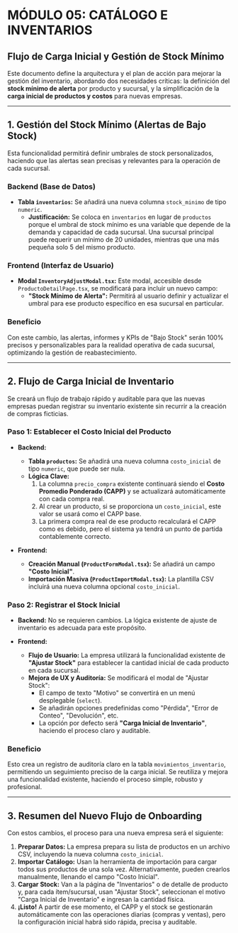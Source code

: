 # MÓDULO 05: CATÁLOGO E INVENTARIOS
## Flujo de Carga Inicial y Gestión de Stock Mínimo

Este documento define la arquitectura y el plan de acción para mejorar la gestión del inventario, abordando dos necesidades críticas: la definición del **stock mínimo de alerta** por producto y sucursal, y la simplificación de la **carga inicial de productos y costos** para nuevas empresas.

---

## 1. Gestión del Stock Mínimo (Alertas de Bajo Stock)

Esta funcionalidad permitirá definir umbrales de stock personalizados, haciendo que las alertas sean precisas y relevantes para la operación de cada sucursal.

### Backend (Base de Datos)

-   **Tabla `inventarios`:** Se añadirá una nueva columna `stock_minimo` de tipo `numeric`.
    -   **Justificación:** Se coloca en `inventarios` en lugar de `productos` porque el umbral de stock mínimo es una variable que depende de la demanda y capacidad de cada sucursal. Una sucursal principal puede requerir un mínimo de 20 unidades, mientras que una más pequeña solo 5 del mismo producto.

### Frontend (Interfaz de Usuario)

-   **Modal `InventoryAdjustModal.tsx`:** Este modal, accesible desde `ProductoDetailPage.tsx`, se modificará para incluir un nuevo campo:
    -   **"Stock Mínimo de Alerta":** Permitirá al usuario definir y actualizar el umbral para ese producto específico en esa sucursal en particular.

### Beneficio

Con este cambio, las alertas, informes y KPIs de "Bajo Stock" serán 100% precisos y personalizables para la realidad operativa de cada sucursal, optimizando la gestión de reabastecimiento.

---

## 2. Flujo de Carga Inicial de Inventario

Se creará un flujo de trabajo rápido y auditable para que las nuevas empresas puedan registrar su inventario existente sin recurrir a la creación de compras ficticias.

### Paso 1: Establecer el Costo Inicial del Producto

-   **Backend:**
    -   **Tabla `productos`:** Se añadirá una nueva columna `costo_inicial` de tipo `numeric`, que puede ser nula.
    -   **Lógica Clave:**
        1.  La columna `precio_compra` existente continuará siendo el **Costo Promedio Ponderado (CAPP)** y se actualizará automáticamente con cada compra real.
        2.  Al crear un producto, si se proporciona un `costo_inicial`, este valor se usará como el CAPP base.
        3.  La primera compra real de ese producto recalculará el CAPP como es debido, pero el sistema ya tendrá un punto de partida contablemente correcto.

-   **Frontend:**
    -   **Creación Manual (`ProductFormModal.tsx`):** Se añadirá un campo **"Costo Inicial"**.
    -   **Importación Masiva (`ProductImportModal.tsx`):** La plantilla CSV incluirá una nueva columna opcional `costo_inicial`.

### Paso 2: Registrar el Stock Inicial

-   **Backend:** No se requieren cambios. La lógica existente de ajuste de inventario es adecuada para este propósito.

-   **Frontend:**
    -   **Flujo de Usuario:** La empresa utilizará la funcionalidad existente de **"Ajustar Stock"** para establecer la cantidad inicial de cada producto en cada sucursal.
    -   **Mejora de UX y Auditoría:** Se modificará el modal de "Ajustar Stock":
        -   El campo de texto "Motivo" se convertirá en un menú desplegable (`select`).
        -   Se añadirán opciones predefinidas como "Pérdida", "Error de Conteo", "Devolución", etc.
        -   La opción por defecto será **"Carga Inicial de Inventario"**, haciendo el proceso claro y auditable.

### Beneficio

Esto crea un registro de auditoría claro en la tabla `movimientos_inventario`, permitiendo un seguimiento preciso de la carga inicial. Se reutiliza y mejora una funcionalidad existente, haciendo el proceso simple, robusto y profesional.

---

## 3. Resumen del Nuevo Flujo de Onboarding

Con estos cambios, el proceso para una nueva empresa será el siguiente:

1.  **Preparar Datos:** La empresa prepara su lista de productos en un archivo CSV, incluyendo la nueva columna `costo_inicial`.
2.  **Importar Catálogo:** Usan la herramienta de importación para cargar todos sus productos de una sola vez. Alternativamente, pueden crearlos manualmente, llenando el campo "Costo Inicial".
3.  **Cargar Stock:** Van a la página de "Inventarios" o de detalle de producto y, para cada ítem/sucursal, usan "Ajustar Stock", seleccionan el motivo "Carga Inicial de Inventario" e ingresan la cantidad física.
4.  **¡Listo!** A partir de ese momento, el CAPP y el stock se gestionarán automáticamente con las operaciones diarias (compras y ventas), pero la configuración inicial habrá sido rápida, precisa y auditable.